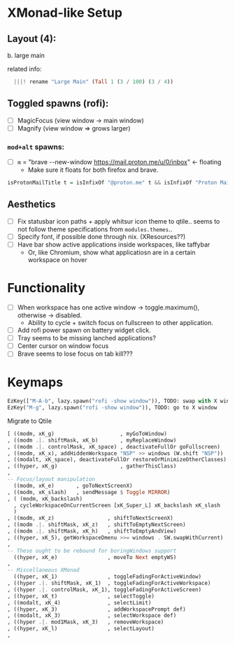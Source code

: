 # XMonad-like Setup
## Layout (4):
b. large main

related info:
```haskell 
  |||! rename "Large Main" (Tall 1 (3 / 100) (3 / 4))
```

## Toggled spawns (rofi):
- [ ] MagicFocus (view window -> main window)
- [ ] Magnify (view window => grows larger)

### `mod+alt` spawns:
- [ ] `m` = "brave --new-window https://mail.proton.me/u/0/inbox" <- floating
    - Make sure it floats for both firefox and brave.

```haskell
isProtonMailTitle t = isInfixOf "@proton.me" t && isInfixOf "Proton Mail" t
```

## Aesthetics
- [ ] Fix statusbar icon paths + apply whitsur icon theme to qtile.. seems to
      not follow theme specifications from `modules.themes`.. 
- [ ] Specify font, if possible done through nix. (XResources??)
- [ ] Have bar show active applications inside workspaces, like taffybar
    - Or, like Chromium, show what applicatiosn are in a certain workspace on
    hover

# Functionality
- [ ] When workspace has one active window -> toggle.maximum(), otherwise -> disabled.
    - Ability to cycle + switch focus on fullscreen to other application.
- [ ] Add rofi power spawn on battery widget click.
- [ ] Tray seems to be missing lanched applications?
- [ ] Center cursor on window focus
- [ ] Brave seems to lose focus on tab kill???

# Keymaps
```python
EzKey(["M-A-b", lazy.spawn("rofi -show window")), TODO: swap with X window
EzKey("M-g", lazy.spawn("rofi -show window")), TODO: go to X window
```

Migrate to Qtile
```haskell
[ ((modm, xK_g)                     , myGoToWindow)
, ((modm .|. shiftMask, xK_b)       , myReplaceWindow)
, ((modm .|. controlMask, xK_space) , deactivateFullOr goFullscreen)
, ((modm, xK_x), addHiddenWorkspace "NSP" >> windows (W.shift "NSP"))
, ((modalt, xK_space), deactivateFullOr restoreOrMinimizeOtherClasses)
, ((hyper, xK_g)                    , gatherThisClass)
,
-- Focus/layout manipulation
  ((modm, xK_e)       , goToNextScreenX)
, ((modm, xK_slash)   , sendMessage $ Toggle MIRROR)
, ( (modm, xK_backslash)
  , cycleWorkspaceOnCurrentScreen [xK_Super_L] xK_backslash xK_slash
  )
, ((modm, xK_z)                 , shiftToNextScreenX)
, ((modm .|. shiftMask, xK_z)   , shiftToEmptyNextScreen)
, ((modm .|. shiftMask, xK_h)   , shiftToEmptyAndView)
, ((hyper, xK_5), getWorkspaceDmenu >>= windows . SW.swapWithCurrent)
,
-- These ought to be rebound for boringWindows support
  ((hyper, xK_e)                , moveTo Next emptyWS)
,
-- Miscellaneous XMonad
  ((hyper, xK_1)                , toggleFadingForActiveWindow)
, ((hyper .|. shiftMask, xK_1)  , toggleFadingForActiveWorkspace)
, ((hyper .|. controlMask, xK_1), toggleFadingForActiveScreen)
, ((hyper, xK_t)                , selectToggle)
, ((modalt, xK_4)               , selectLimit)
, ((hyper, xK_3)                , addWorkspacePrompt def)
, ((modalt, xK_3)               , selectWorkspace def)
, ((hyper .|. mod1Mask, xK_3)   , removeWorkspace)
, ((hyper, xK_l)                , selectLayout)
,
```
